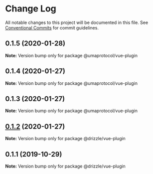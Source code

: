 # Change Log

All notable changes to this project will be documented in this file.
See [Conventional Commits](https://conventionalcommits.org) for commit guidelines.

## 0.1.5 (2020-01-28)

**Note:** Version bump only for package @umaprotocol/vue-plugin





## 0.1.4 (2020-01-27)

**Note:** Version bump only for package @umaprotocol/vue-plugin





## 0.1.3 (2020-01-27)

**Note:** Version bump only for package @umaprotocol/vue-plugin





## [0.1.2](https://github.com/trufflesuite/drizzle/compare/@drizzle/vue-plugin@0.1.1...@drizzle/vue-plugin@0.1.2) (2020-01-27)

**Note:** Version bump only for package @drizzle/vue-plugin





## 0.1.1 (2019-10-29)

**Note:** Version bump only for package @drizzle/vue-plugin
